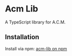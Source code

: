 # Acm Lib
A TypeScript library for A.C.M.

## Installation
Install via npm: [acm-lib on npm](https://www.npmjs.com/package/acm-lib)